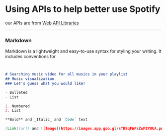 # Using APIs to help better use Spotify

our APIs are from [Web API Libraries](https://developer.spotify.com/documentation/web-api/libraries/#libraries) 

------

### Markdown

Markdown is a lightweight and easy-to-use syntax for styling your writing. It includes conventions for

```markdown


# Searching music video for all musics in your playlist
## Music visualization
### Let's guess what you would like!

- Bulleted
- List

1. Numbered
2. List

**Bold** and _Italic_ and `Code` text

[Link](url) and ![Image](https://images.app.goo.gl/sTB9qFWPsZwPZYUUA.png)
```



